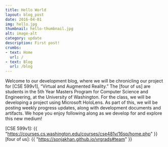 ```yaml
---
title: Hello World
layout: blog_post
date: 2016-04-01
img: hello.jpg
thumbnail: hello-thumbnail.jpg
alt: image-alt
category: update
description: First post!
crumbs: 
- text: Home
  url: /
- text: Blog
  url: /blog
---
```


Welcome to our development blog, where we will be chronicling our project for [CSE 599v1], “Virtual and Augmented Reality.” The [four of us] are students in the 5th Year Masters Program for Computer Science and Engineering, at the University of Washington. For the class, we will be developing a project using Microsoft HoloLens. As part of this, we will be posting weekly progress updates, along with development documents and artifacts. We hope you enjoy following along as we develop for and explore this new medium!

[CSE 599v1]: {{ "https://courses.cs.washington.edu/courses/cse481v/16sp/home.php" }}
[four of us]: {{ "https://sonjakhan.github.io/vrgrads#team" }}